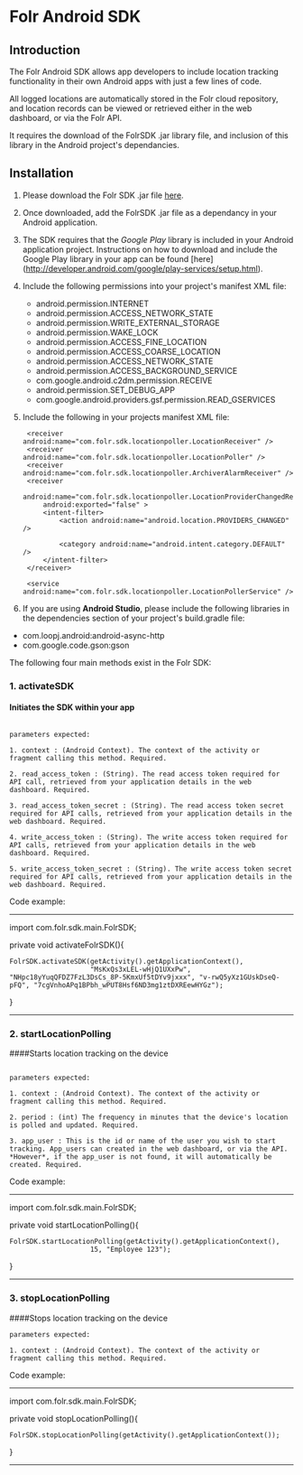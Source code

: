 # Folr Android SDK

## Introduction

The Folr Android SDK allows app developers to include location tracking functionality in their own Android apps with just a few lines of code. 

All logged locations are automatically stored in the Folr cloud repository, and location records can be viewed or retrieved either in the web dashboard, or via the Folr API.

It requires the download of the FolrSDK .jar library file, and inclusion of this library in the Android project's dependancies.


## Installation

1. Please download the Folr SDK .jar file [here](https://folr.com).

2. Once downloaded, add the FolrSDK .jar file as a dependancy in your Android application.

3. The SDK requires that the *Google Play* library is included in your Android application project. Instructions on how to download and include the Google Play library in your app can be found [here] (http://developer.android.com/google/play-services/setup.html).

4. Include the following permissions into your project's manifest XML file:
     * android.permission.INTERNET
     * android.permission.ACCESS_NETWORK_STATE
     * android.permission.WRITE_EXTERNAL_STORAGE
     * android.permission.WAKE_LOCK
     * android.permission.ACCESS_FINE_LOCATION
     * android.permission.ACCESS_COARSE_LOCATION
     * android.permission.ACCESS_NETWORK_STATE
     * android.permission.ACCESS_BACKGROUND_SERVICE
     * com.google.android.c2dm.permission.RECEIVE
     * android.permission.SET_DEBUG_APP
     * com.google.android.providers.gsf.permission.READ_GSERVICES

5. Include the following in your projects manifest XML file: 

        <receiver android:name="com.folr.sdk.locationpoller.LocationReceiver" />
        <receiver android:name="com.folr.sdk.locationpoller.LocationPoller" />
        <receiver android:name="com.folr.sdk.locationpoller.ArchiverAlarmReceiver" />
        <receiver
            android:name="com.folr.sdk.locationpoller.LocationProviderChangedReceiver"
            android:exported="false" >
            <intent-filter>
                <action android:name="android.location.PROVIDERS_CHANGED" />

                <category android:name="android.intent.category.DEFAULT" />
            </intent-filter>
        </receiver>

        <service android:name="com.folr.sdk.locationpoller.LocationPollerService" />

6. If you are using **Android Studio**, please include the following libraries in the dependencies section of your project's build.gradle file:

*  com.loopj.android:android-async-http
*  com.google.code.gson:gson

The following four main methods exist in the Folr SDK:

### 1. activateSDK

#### Initiates the SDK within your app

``` 

parameters expected:

1. context : (Android Context). The context of the activity or fragment calling this method. Required.

2. read_access_token : (String). The read access token required for API call, retrieved from your application details in the web dashboard. Required.

3. read_access_token_secret : (String). The read access token secret required for API calls, retrieved from your application details in the web dashboard. Required.

4. write_access_token : (String). The write access token required for API calls, retrieved from your application details in the web dashboard. Required.

5. write_access_token_secret : (String). The write access token secret required for API calls, retrieved from your application details in the web dashboard. Required.

```

Code example:

**************************

import com.folr.sdk.main.FolrSDK;

private void activateFolrSDK(){

    FolrSDK.activateSDK(getActivity().getApplicationContext(),
                        "MsKxQs3xLEL-wHjQ1UXxPw", "NHpc18yYuqQFDZ7FzL3DsCs_8P-5KmxUf5tDYv9jxxx", "v-rwQ5yXz1GUskDseQ-pFQ", "7cgVnhoAPq1BPbh_wPUT8Hsf6ND3mg1ztDXREewHYGz");

}

****************************

### 2. startLocationPolling

####Starts location tracking on the device

``` 

parameters expected:

1. context : (Android Context). The context of the activity or fragment calling this method. Required.

2. period : (int) The frequency in minutes that the device's location is polled and updated. Required.

3. app_user : This is the id or name of the user you wish to start tracking. App_users can created in the web dashboard, or via the API. *However*, if the app_user is not found, it will automatically be created. Required.

```

Code example:

**************************

import com.folr.sdk.main.FolrSDK;

private void startLocationPolling(){

    FolrSDK.startLocationPolling(getActivity().getApplicationContext(),
                        15, "Employee 123");

}

****************************


### 3. stopLocationPolling

####Stops location tracking on the device

```
parameters expected:

1. context : (Android Context). The context of the activity or fragment calling this method. Required.

```

Code example:

**************************

import com.folr.sdk.main.FolrSDK;

private void stopLocationPolling(){

    FolrSDK.stopLocationPolling(getActivity().getApplicationContext());

}

****************************
